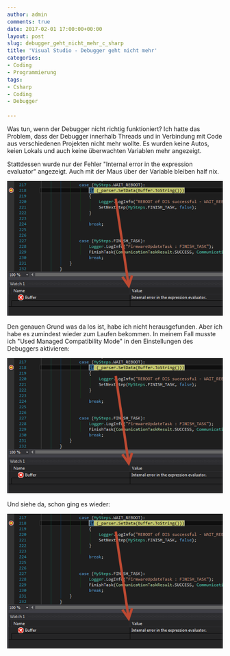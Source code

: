 ```yaml
---
author: admin
comments: true
date: 2017-02-01 17:00:00+00:00
layout: post
slug: debugger_geht_nicht_mehr_c_sharp
title: 'Visual Studio - Debugger geht nicht mehr'
categories:
- Coding
- Programmierung
tags:
- Csharp
- Coding
- Debugger

---
```


Was tun, wenn der Debugger nicht richtig funktioniert? Ich hatte das Problem, dass der Debugger innerhalb Threads und in Verbindung mit Code aus verschiedenen Projekten nicht mehr wollte. Es wurden keine Autos, keien Lokals und auch keine überwachten Variablen mehr angezeigt.

Stattdessen wurde nur der Fehler "Internal error in the expression evaluator" angezeigt. Auch mit der Maus über der Variable bleiben half nix.

![](/assets/uploads/2017/2/debugger1.png)

Den genauen Grund was da los ist, habe ich nicht herausgefunden. Aber ich habe es zumindest wieder zum Laufen bekommen. In meinem Fall musste ich "Used Managed Compatibility Mode" in den Einstellungen des Debuggers aktivieren:

![](/assets/uploads/2017/2/debugger1.png)

Und siehe da, schon ging es wieder:

![](/assets/uploads/2017/2/debugger1.png)
